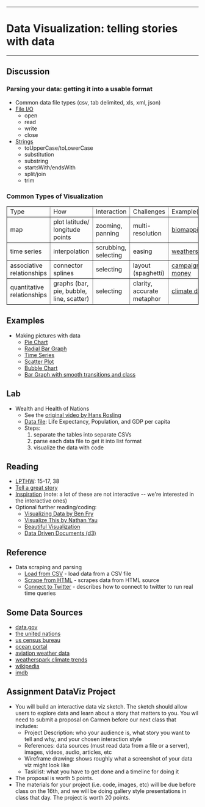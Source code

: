 --------------------------------

# Data Visualization: telling stories with data
--------------------------------

## Discussion
### Parsing your data: getting it into a usable format
- Common data file types (csv, tab delimited, xls, xml, json)
- [File I/O](http://docs.python.org/2/tutorial/inputoutput.html#reading-and-writing-files)
	- open
	- read
	- write
	- close
- [Strings](http://docs.python.org/2/library/stdtypes.html#string-methods)
	- toUpperCase/toLowerCase 
	- substitution 
	- substring
	- startsWith/endsWith
	- split/join
	- trim

### Common Types of Visualization
<table border="1">
<tr><td> Type </td><td> How </td><td> Interaction </td><td> Challenges </td><td> Example(s) </td></tr>

<tr><td> map </td><td> plot latitude/ longitude points </td><td> zooming, panning </td><td> multi-resolution </td><td> <a href="http://www.sf.biomapping.net/map.htm">biomapping</a> </td></tr>

<tr><td> time series </td><td> interpolation </td><td> scrubbing, selecting </td><td> easing </td><td> <a href="http://weatherspark.com">weatherspark</a> </td></tr>

<tr><td> associative relationships </td><td> connector splines </td><td> selecting </td><td> layout (spaghetti) </td><td> <a href="http://www.propublica.org/special/a-tangled-web">campaign money</a> </td></tr>

<tr><td> quantitative relationships </td><td> graphs (bar, pie, bubble, line, scatter) </td><td> selecting </td><td> clarity, accurate metaphor </td><td> <a href="http://www.climateinstitute.org.au/global-climate-leadership-review-2012.html/section/479">climate data</a> </td></tr>
</table>

## Examples
- Making pictures with data
	- [Pie Chart](pcad.py?page=10-dataviz/pie.py)
	- [Radial Bar Graph](pcad.py?page=10-dataviz/radialBars.py)
	- [Time Series](pcad.py?page=10-dataviz/timeSeries.py)
	- [Scatter Plot](pcad.py?page=10-dataviz/scatter.py)
	- [Bubble Chart](pcad.py?page=10-dataviz/bubble.py)
	- [Bar Graph with smooth transitions and class](pcad.py?page=10-dataviz/smoothBars.py)

## Lab
- Wealth and Health of Nations 
	- See the [original video by Hans Rosling][]
	- [Data file][]: Life Expectancy, Population, and GDP per capita
	- Steps:
		1) separate the tables into separate CSVs
		2) parse each data file to get it into list format
		3) visualize the data with code
		
[original video by Hans Rosling]: http://www.youtube.com/watch?feature=player_embedded&v=jbkSRLYSojo
[Data file]: pcad.py?page=10-dataviz/HealthAndWealthOfNationsData.xls

## Reading
 - [LPTHW][]: 15-17, 38
 - [Tell a great story](http://flowingdata.com/2008/10/10/great-data-visualization-tells-a-great-story/)
 - [Inspiration](http://flowingdata.com/) (note: a lot of these are not interactive -- we're interested in the interactive ones)
 - Optional further reading/coding:
 	- [Visualizing Data by Ben Fry](http://books.google.com/books?id=6jsVAiULQBgC&lpg=PP1&pg=PP1#v=onepage&q&f=false)
 	- [Visualize This by Nathan Yau](http://books.google.com/books?id=CB9XRIv9oigC&lpg=PP1&dq=978-0470944882&pg=PP1#v=onepage&q&f=false)
 	- [Beautiful Visualization](http://books.google.com/books?id=TKh6fdlKwfMC&lpg=PP1&dq=978-1449379865&pg=PP1#v=onepage&q&f=false)
 	- [Data Driven Documents (d3)](http://d3js.org/) 

## Reference
- Data scraping and parsing
	- [Load from CSV][] - load data from a CSV file 
	- [Scrape from HTML][] - scrapes data from HTML source
	- [Connect to Twitter][] - describes how to connect to twitter to run real time queries

[Load from CSV]: http://docs.python.org/2/library/csv.html
[Scrape from HTML]: http://www.crummy.com/software/BeautifulSoup/bs4/doc/
[Connect to Twitter]: http://blog.blprnt.com/blog/blprnt/updated-quick-tutorial-processing-twitter


## Some Data Sources
 - [data.gov](http://data.gov)
 - [the united nations](http://unstats.un.org/unsd/)
 - [us census bureau](http://www.census.gov/main/www/access.html)
 - [ocean portal](http://www.data.gov/communities/node/237/data_tools/feature)
 - [aviation weather data](http://aviationweather.gov/adds/)
 - [weatherspark climate trends](http://weatherspark.com/climatetrends/data)
 - [wikipedia](http://en.wikipedia.org/wiki/Wikipedia:Database_download)
 - [imdb](http://www.imdb.com/interfaces)

## Assignment DataViz Project
- You will build an interactive data viz sketch.  The sketch should allow users to explore data and learn about a story that matters to you.  You wil need to submit a proposal on Carmen before our next class that includes:
    - Project Description: who your audience is, what story you want to tell and why, and your chosen interaction style
    - References: data sources (must read data from a file or a server), images, videos, audio, articles, etc
    - Wireframe drawing: shows roughly what a screenshot of your data viz might look like
    - Tasklist: what you have to get done and a timeline for doing it
- The proposal is worth 5 points.
- The materials for your project (i.e. code, images, etc) will be due before class on the 16th, and we will be doing gallery style presentations in class that day.  The project is worth 20 points.

[LPTHW]: http://learnpythonthehardway.org/book/
